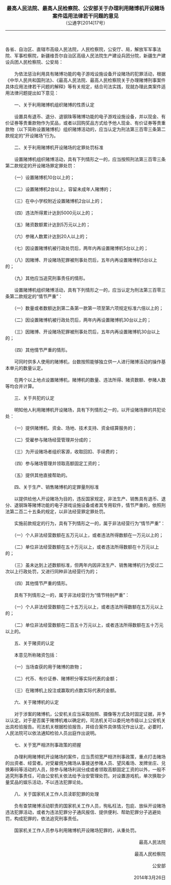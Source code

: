 <div id="div_content"><font color="#760026"></font> <p align="center"><b><font style="font-size:16px;" class="MTitle">最高人民法院、最高人民检察院、公安部关于办理利用赌博机开设赌场案件适用法律若干问题的意见<br></font></b><font style="font-size:14px;">
（公通字[2014]17号）</font></p><hr color="red"><br>
<br>
各省、自治区、直辖市高级人民法院，人民检察院，公安厅、局，解放军军事法院、军事检察院，新疆维吾尔自治区高级人民法院生产建设兵团分院，新疆生产建设兵团人民检察院、公安局：<br>
<br>
　　为依法惩治利用具有赌博功能的电子游戏设施设备开设赌场的犯罪活动，根据《中华人民共和国刑法》、《最高人民法院、最高人民检察院关于办理赌博刑事案件具体应用法律若干问题的解释》等有关规定，结合司法实践，现就办理此类案件适用法律问题提出如下意见：<br>
<br>
<font class="TiaoNoA">　　一、</font>关于利用赌博机组织赌博的性质认定<br>
<br>
　　设置具有退币、退分、退钢珠等赌博功能的电子游戏设施设备，并以现金、有价证券等贵重款物作为奖品，或者以回购奖品方式给予他人现金、有价证券等贵重款物（以下简称设置赌博机）组织赌博活动的，应当认定为刑法第三百零三条第二款规定的“开设赌场”行为。<br>
<br><font class="TiaoNoA">　　二、</font>关于利用赌博机开设赌场的定罪处罚标准<br>
<br>
　　设置赌博机组织赌博活动，具有下列情形之一的，应当按照刑法第三百零三条第二款规定的开设赌场罪定罪处罚：<br>
<br>
　　（一）设置赌博机10台以上的；<br>
<br>
　　（二）设置赌博机2台以上，容留未成年人赌博的；<br>
<br>
　　（三）在中小学校附近设置赌博机2台以上的；<br>
<br>
　　（四）违法所得累计达到5000元以上的；<br>
<br>
　　（五）赌资数额累计达到5万元以上的；<br>
<br>
　　（六）参赌人数累计达到20人以上的；<br>
<br>
　　（七）因设置赌博机被行政处罚后，两年内再设置赌博机5台以上的；<br>
<br>
　　（八）因赌博、开设赌场犯罪被刑事处罚后，五年内再设置赌博机5台以上的；<br>
<br>
　　（九）其他应当追究刑事责任的情形。<br>
<br>
　　设置赌博机组织赌博活动，具有下列情形之一的，应当认定为刑法第三百零三条第二款规定的“情节严重”：<br>
<br>
　　（一）数量或者数额达到第二条第一款第一项至第六项规定标准六倍以上的；<br>
<br>
　　（二）因设置赌博机被行政处罚后，两年内再设置赌博机30台以上的；<br>
<br>
　　（三）因赌博、开设赌场犯罪被刑事处罚后，五年内再设置赌博机30台以上的；<br>
<br>
　　（四）其他情节严重的情形。<br>
<br>
　　可同时供多人使用的赌博机，台数按照能够独立供一人进行赌博活动的操作基本单元的数量认定。<br>
<br>
　　在两个以上地点设置赌博机，赌博机的数量、违法所得、赌资数额、参赌人数等均合并计算。<br>
<br><font class="TiaoNoA">　　三、</font>关于共犯的认定<br>
<br>
　　明知他人利用赌博机开设赌场，具有下列情形之一的，以开设赌场罪的共犯论处：<br>
<br>
　　（一）提供赌博机、资金、场地、技术支持、资金结算服务的；<br>
<br>
　　（二）受雇参与赌场经营管理并分成的；<br>
<br>
　　（三）为开设赌场者组织客源，收取回扣、手续费的；<br>
<br>
　　（四）参与赌场管理并领取高额固定工资的；<br>
<br>
　　（五）提供其他直接帮助的。<br>
<br><font class="TiaoNoA">　　四、</font>关于生产、销售赌博机的定罪量刑标准<br>
<br>
　　以提供给他人开设赌场为目的，违反国家规定，非法生产、销售具有退币、退分、退钢珠等赌博功能的电子游戏设施设备或者其专用软件，情节严重的，依照刑法第二百二十五条的规定，以非法经营罪定罪处罚。<br>
<br>
　　实施前款规定的行为，具有下列情形之一的，属于非法经营行为“情节严重”：<br>
<br>
　　（一）个人非法经营数额在五万元以上，或者违法所得数额在一万元以上的；<br>
<br>
　　（二）单位非法经营数额在五十万元以上，或者违法所得数额在十万元以上的；<br>
<br>
　　（三）虽未达到上述数额标准，但两年内因非法生产、销售赌博机行为受过二次以上行政处罚，又进行同种非法经营行为的；<br>
<br>
　　（四）其他情节严重的情形。<br>
<br>
　　具有下列情形之一的，属于非法经营行为“情节特别严重”：<br>
<br>
　　（一）个人非法经营数额在二十五万元以上，或者违法所得数额在五万元以上的；<br>
<br>
　　（二）单位非法经营数额在二百五十万元以上，或者违法所得数额在五十万元以上的。<br>
<br><font class="TiaoNoA">　　五、</font>关于赌资的认定<br>
<br>
　　本意见所称赌资包括：<br>
<br>
　　（一）当场查获的用于赌博的款物；<br>
<br>
　　（二）代币、有价证券、赌博积分等实际代表的金额；<br>
<br>
　　（三）在赌博机上投注或赢取的点数实际代表的金额。<br>
<br><font class="TiaoNoA">　　六、</font>关于赌博机的认定<br>
<br>
　　对于涉案的赌博机，公安机关应当采取拍照、摄像等方式及时固定证据，并予以认定。对于是否属于赌博机难以确定的，司法机关可以委托地市级以上公安机关出具检验报告。司法机关根据检验报告，并结合案件具体情况作出认定。必要时，人民法院可以依法通知检验人员出庭作出说明。<br>
<br><font class="TiaoNoA">　　七、</font>关于宽严相济刑事政策的把握<br>
<br>
　　办理利用赌博机开设赌场的案件，应当贯彻宽严相济刑事政策，重点打击赌场的出资者、经营者。对受雇佣为赌场从事接送参赌人员、望风看场、发牌坐庄、兑换筹码等活动的人员，除参与赌场利润分成或者领取高额固定工资的以外，一般不追究刑事责任，可由公安机关依法给予治安管理处罚。对设置游戏机，单次换取少量奖品的娱乐活动，不以违法犯罪论处。<br>
<br><font class="TiaoNoA">　　八、</font>关于国家机关工作人员渎职犯罪的处理<br>
<br>
　　负有查禁赌博活动职责的国家机关工作人员，徇私枉法，包庇、放纵开设赌场违法犯罪活动，或者为违法犯罪分子通风报信、提供便利、帮助犯罪分子逃避处罚，构成犯罪的，依法追究刑事责任。<br>
<br>
　　国家机关工作人员参与利用赌博机开设赌场犯罪的，从重处罚。<br>
<br>
<div align="right">最高人民法院<br>
<br>
最高人民检察院<br>
<br>
公安部<br>
<br>
2014年3月26日<br>
</div><br>
<br><br>
</div>